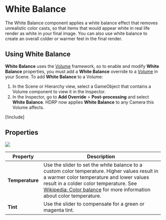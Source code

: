 # White Balance

The White Balance component applies a white balance effect that removes unrealistic color casts, so that items that would appear white in real life render as white in your final image. You can also use white balance to create an overall colder or warmer feel in the final render.

## Using White Balance

**White Balance** uses the [Volume](Volumes.md) framework, so to enable and modify **White Balance** properties, you must add a **White Balance** override to a [Volume](Volumes.md) in your Scene. To add **White Balance** to a Volume:

1. In the Scene or Hierarchy view, select a GameObject that contains a Volume component to view it in the Inspector.
2. In the Inspector, go to **Add Override** > **Post-processing** and select **White Balance**. HDRP now applies **White Balance** to any Camera this Volume affects.

[!include[](snippets/volume-override-api.md)]

## Properties

![](Images/Post-processingWhiteBalance1.png)

| **Property**    | **Description**                                              |
| --------------- | ------------------------------------------------------------ |
| **Temperature** | Use the slider to set the white balance to a custom color temperature. Higher values result in a warmer color temperature and lower values result in a colder color temperature. See [Wikipedia: Color balance](https://en.wikipedia.org/wiki/Color_balance) for more information about color temperature. |
| **Tint**        | Use the slider to compensate for a green or magenta tint.    |
